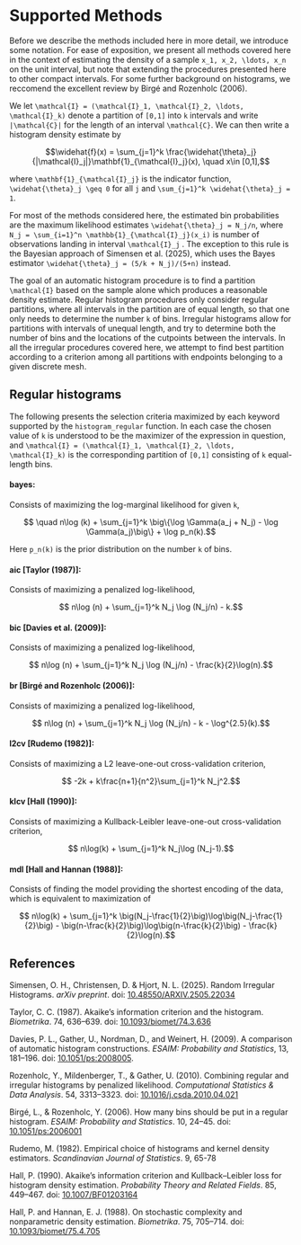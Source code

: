 # Supported Methods

Before we describe the methods included here in more detail, we introduce some notation. For ease of exposition, we present all methods covered here in the context of estimating the density of a sample ``x_1, x_2, \ldots, x_n`` on the unit interval, but note that extending the procedures presented here to other compact intervals. For some further background on histograms, we reccomend the excellent review by Birgé and Rozenholc (2006).

We let ``\mathcal{I} = (\mathcal{I}_1, \mathcal{I}_2, \ldots, \mathcal{I}_k)`` denote a partition of ``[0,1]`` into ``k`` intervals and write ``|\mathcal{C}|`` for the length of an interval ``\mathcal{C}``. We can then write a histogram density estimate by

```math
\widehat{f}(x) = \sum_{j=1}^k \frac{\widehat{\theta}_j}{|\mathcal{I}_j|}\mathbf{1}_{\mathcal{I}_j}(x), \quad x\in [0,1],
```
where ``\mathbf{1}_{\mathcal{I}_j}`` is the indicator function, ``\widehat{\theta}_j \geq 0`` for all ``j`` and ``\sum_{j=1}^k \widehat{\theta}_j = 1``.

For most of the methods considered here, the estimated bin probabilities are the maximum likelihood estimates ``\widehat{\theta}_j = N_j/n``, where ``N_j = \sum_{i=1}^n \mathbb{1}_{\mathcal{I}_j}(x_i)`` is number of observations landing in interval ``\mathcal{I}_j`` . The exception to this rule is the Bayesian approach of Simensen et al. (2025), which uses the Bayes estimator ``\widehat{\theta}_j = (5/k + N_j)/(5+n)`` instead.

The goal of an automatic histogram procedure is to find a partition ``\mathcal{I}`` based on the sample alone which produces a reasonable density estimate. Regular histogram procedures only consider regular partitions, where all intervals in the partition are of equal length, so that one only needs to determine the number ``k`` of bins. Irregular histograms allow for partitions with intervals of unequal length, and try to determine both the number of bins and the locations of the cutpoints between the intervals. In all the irregular procedures covered here, we attempt to find best partition according to a criterion among all partitions with endpoints belonging to a given discrete mesh.

## Regular histograms
The following presents the selection criteria maximized by each keyword supported by the `histogram_regular` function. In each case the chosen value of ``k`` is understood to be the maximizer of the expression in question, and ``\mathcal{I} = (\mathcal{I}_1, \mathcal{I}_2, \ldots, \mathcal{I}_k)`` is the corresponding partition of ``[0,1]`` consisting of ``k`` equal-length bins.

#### bayes:
Consists of maximizing the log-marginal likelihood for given ``k``,
```math
   \quad n\log (k) + \sum_{j=1}^k \big\{\log \Gamma(a_j + N_j) - \log \Gamma(a_j)\big\} + \log p_n(k).
```
Here ``p_n(k)`` is the prior distribution on the number ``k`` of bins.

#### aic [Taylor (1987)]:
Consists of maximizing a penalized log-likelihood,
```math
    n\log (n) + \sum_{j=1}^k N_j \log (N_j/n) - k.
```
#### bic [Davies et al. (2009)]:
Consists of maximizing a penalized log-likelihood,
```math
    n\log (n) + \sum_{j=1}^k N_j \log (N_j/n) - \frac{k}{2}\log(n).
```
#### br [Birgé and Rozenholc (2006)]:
Consists of maximizing a penalized log-likelihood,
```math
    n\log (n) + \sum_{j=1}^k N_j \log (N_j/n) - k - \log^{2.5}(k).
```
#### l2cv [Rudemo (1982)]:
Consists of maximizing a L2 leave-one-out cross-validation criterion,
```math
    -2k + k\frac{n+1}{n^2}\sum_{j=1}^k N_j^2.
```
#### klcv [Hall (1990)]:
Consists of maximizing a Kullback-Leibler leave-one-out cross-validation criterion,
```math
    n\log(k) + \sum_{j=1}^k N_j\log (N_j-1).
```
#### mdl [Hall and Hannan (1988)]:
Consists of finding the model providing the shortest encoding of the data, which is equivalent to maximization of
```math
    n\log(k) + \sum_{j=1}^k \big(N_j-\frac{1}{2}\big)\log\big(N_j-\frac{1}{2}\big) - \big(n-\frac{k}{2}\big)\log\big(n-\frac{k}{2}\big) - \frac{k}{2}\log(n).
```

## References
Simensen, O. H., Christensen, D. & Hjort, N. L. (2025). Random Irregular Histograms. _arXiv preprint_. doi: [10.48550/ARXIV.2505.22034](https://doi.org/10.48550/ARXIV.2505.22034)

Taylor, C. C. (1987). Akaike’s information criterion and the histogram. _Biometrika_. 74, 636–639.
doi: [10.1093/biomet/74.3.636](https://doi.org/10.1093/biomet/74.3.636)

Davies, P. L., Gather, U., Nordman, D., and Weinert, H. (2009). A comparison of automatic histogram
constructions. _ESAIM: Probability and Statistics_, 13, 181–196. doi: [10.1051/ps:2008005](https://doi.org/10.1051/ps:2008005).

Rozenholc, Y., Mildenberger, T., & Gather, U. (2010). Combining regular and irregular histograms by penalized likelihood. _Computational Statistics & Data Analysis_. 54, 3313–3323. doi: [10.1016/j.csda.2010.04.021](https://doi.org/10.1016/j.csda.2010.04.021)

Birgé, L., & Rozenholc, Y. (2006). How many bins should be put in a regular histogram. _ESAIM: Probability and Statistics_. 10, 24–45. doi: [10.1051/ps:2006001](https://doi.org/10.1051/ps:2006001)

Rudemo, M. (1982). Empirical choice of histograms and kernel density estimators. _Scandinavian Journal of Statistics_. 9, 65-78

Hall, P. (1990). Akaike’s information criterion and Kullback–Leibler loss for histogram density estimation.
_Probability Theory and Related Fields_. 85, 449–467. doi: [10.1007/BF01203164](https://doi.org/10.1007/BF01203164)

Hall, P. and Hannan, E. J. (1988). On stochastic complexity and nonparametric density estimation. _Biometrika_.
75, 705–714. doi: [10.1093/biomet/75.4.705](https://doi.org/10.1093/biomet/75.4.705)